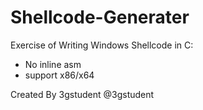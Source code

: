 # Shellcode-Generater

Exercise of Writing Windows Shellcode in C:

- No inline asm
- support x86/x64

Created By 3gstudent @3gstudent
